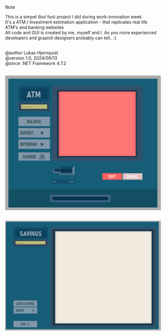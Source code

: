 > [!NOTE]
> This is a simpel (but fun) project I did during work-innovation week.
> <br />It's a ATM / Investment estimation application - that replicates real life ATM's and banking websites
> <br />All code and GUI is created by me, myself and I. As you more experianced developers and grapich designers probably can tell.. :)
>
> <br />@author  Lukas Hjernquist
> <br />@version 1.0, 2024/09/13
> <br />@since   .NET Framework 4.7.2

<br />![Screenshot of the first page in the application.](https://github.com/LukasHje/MyBankApp/blob/master/MyBankATM%20-%20screenshot.PNG)

<br />![Screenshot of the second page in the application.](https://github.com/LukasHje/MyBankApp/blob/master/MyBankSavings%20-%20screenshot.PNG)
